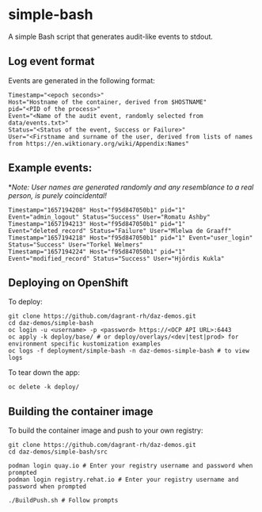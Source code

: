# simple-bash
A simple Bash script that generates audit-like events to stdout.

## Log event format
Events are generated in the following format:

```
Timestamp="<epoch seconds>"
Host="Hostname of the container, derived from $HOSTNAME"
pid="<PID of the process>"
Event="<Name of the audit event, randomly selected from data/events.txt>"
Status="<Status of the event, Success or Failure>"
User="<Firstname and surname of the user, derived from lists of names from https://en.wiktionary.org/wiki/Appendix:Names"
```

## Example events:

**Note: User names are generated randomly and any resemblance to a real person, is purely coincidental!*

```
Timestamp="1657194208" Host="f95d847050b1" pid="1" Event="admin_logout" Status="Success" User="Romatu Ashby"
Timestamp="1657194213" Host="f95d847050b1" pid="1" Event="deleted_record" Status="Failure" User="Mlelwa de Graaff"
Timestamp="1657194218" Host="f95d847050b1" pid="1" Event="user_login" Status="Success" User="Torkel Welmers"
Timestamp="1657194224" Host="f95d847050b1" pid="1" Event="modified_record" Status="Success" User="Hjördis Kukla"
```

## Deploying on OpenShift

To deploy:

```
git clone https://github.com/dagrant-rh/daz-demos.git
cd daz-demos/simple-bash
oc login -u <username> -p <password> https://<OCP API URL>:6443
oc apply -k deploy/base/ # or deploy/overlays/<dev|test|prod> for environment specific kustomization examples
oc logs -f deployment/simple-bash -n daz-demos-simple-bash # to view logs

```

To tear down the app:
```
oc delete -k deploy/
```

## Building the container image

To build the container image and push to your own registry:

```
git clone https://github.com/dagrant-rh/daz-demos.git
cd daz-demos/simple-bash/src

podman login quay.io # Enter your registry username and password when prompted
podman login registry.rehat.io # Enter your registry username and password when prompted

./BuildPush.sh # Follow prompts

```


